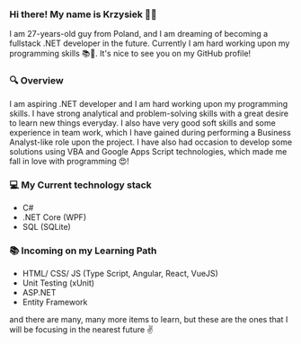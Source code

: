 ### Hi there! My name is Krzysiek 🤗🤙

I am 27-years-old guy from Poland, and I am dreaming of becoming a fullstack .NET developer in the future. 
Currently I am hard working upon my programming skills 📚💪. It's nice to see you on my GitHub profile!


### 🔍 Overview
I am aspiring .NET developer and I am hard working upon my programming skills. I have strong analytical and problem-solving skills with a great desire to learn new things everyday. I also have very good soft skills and some experience in team work, which I have gained during performing a Business Analyst-like role upon the project. I have also had occasion to develop some solutions using VBA and Google Apps Script technologies, which made me fall in love with programming 😍!

### 💻 My Current technology stack
* C#
* .NET Core (WPF)
* SQL (SQLite)

### 📚 Incoming on my Learning Path
* HTML/ CSS/ JS (Type Script, Angular, React, VueJS)
* Unit Testing (xUnit) 
* ASP.NET 
* Entity Framework

and there are many, many more items to learn, but these are the ones that I will be focusing in the nearest future ✌️
<!--
**papaCrispy/papaCrispy** is a ✨ _special_ ✨ repository because its `README.md` (this file) appears on your GitHub profile.

Here are some ideas to get you started:

- 🔭 I’m currently working on ...
- 🌱 I’m currently learning ...
- 👯 I’m looking to collaborate on ...
- 🤔 I’m looking for help with ...
- 💬 Ask me about ...
- 📫 How to reach me: ...
- 😄 Pronouns: ...
- ⚡ Fun fact: ...
-->
